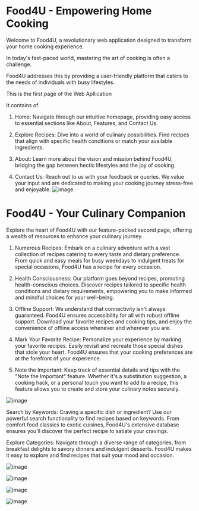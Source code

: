 # Food4U - Empowering Home Cooking

Welcome to Food4U, a revolutionary web application designed to transform your home cooking experience. 

In today's fast-paced world, mastering the art of cooking is often a challenge. 

Food4U addresses this by providing a user-friendly platform that caters to the needs of individuals with busy lifestyles.

This is the first page of the Web Apllication

It contains of 

1) Home: Navigate through our intuitive homepage, providing easy access to essential sections like About, Features, and Contact Us.

2)  Explore Recipes: Dive into a world of culinary possibilities. Find recipes that align with specific health conditions or match your available ingredients.

3) About: Learn more about the vision and mission behind Food4U, bridging the gap between hectic lifestyles and the joy of cooking.

4) Contact Us: Reach out to us with your feedback or queries. We value your input and are dedicated to making your cooking journey stress-free and enjoyable.
![image](https://github.com/ShaikSameehaTabassum/Food4U/assets/83460032/42d30b53-27c8-424c-9b78-549feebcd5b8).

# Food4U - Your Culinary Companion

Explore the heart of Food4U with our feature-packed second page, offering a wealth of resources to enhance your culinary journey.

1) Numerous Recipes:
Embark on a culinary adventure with a vast collection of recipes catering to every taste and dietary preference. From quick and easy meals for busy weekdays to indulgent treats for special occasions, Food4U has a recipe for every occasion.

2) Health Consciousness:
Our platform goes beyond recipes, promoting health-conscious choices. Discover recipes tailored to specific health conditions and dietary requirements, empowering you to make informed and mindful choices for your well-being.

3) Offline Support:
We understand that connectivity isn't always guaranteed. Food4U ensures accessibility for all with robust offline support. Download your favorite recipes and cooking tips, and enjoy the convenience of offline access whenever and wherever you are.

4) Mark Your Favorite Recipe:
Personalize your experience by marking your favorite recipes. Easily revisit and recreate those special dishes that stole your heart. Food4U ensures that your cooking preferences are at the forefront of your experience.

5) Note the Important:
Keep track of essential details and tips with the "Note the Important" feature. Whether it's a substitution suggestion, a cooking hack, or a personal touch you want to add to a recipe, this feature allows you to create and store your culinary notes securely.



![image](https://github.com/ShaikSameehaTabassum/Food4U/assets/83460032/1132ffee-b0b6-4185-898d-44f8dc91fc71)

Search by Keywords:
Craving a specific dish or ingredient? Use our powerful search functionality to find recipes based on keywords. From comfort food classics to exotic cuisines, Food4U's extensive database ensures you'll discover the perfect recipe to satiate your cravings.

Explore Categories:
Navigate through a diverse range of categories, from breakfast delights to savory dinners and indulgent desserts. Food4U makes it easy to explore and find recipes that suit your mood and occasion.

![image](https://github.com/ShaikSameehaTabassum/Food4U/assets/83460032/d30fe2b6-e2b6-4d35-804a-ccb3bde985a2)

![image](https://github.com/ShaikSameehaTabassum/Food4U-WebApplication/assets/83460032/45ed72b2-cd88-423c-ae81-d30454aadc9d)

![image](https://github.com/ShaikSameehaTabassum/Food4U-WebApplication/assets/83460032/47d9eb44-3280-4a7f-8177-53d4664e0126)

![image](https://github.com/ShaikSameehaTabassum/Food4U-WebApplication/assets/83460032/2258eb9a-5c6b-45a4-9fc6-fe81f56b1c93)




